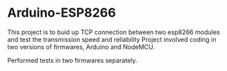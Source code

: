 # Arduino-ESP8266
This project is to buid up TCP connection between two esp8266 modules and test the transmission speed and reliability
Project involved coding in two versions of firmwares, Arduino and NodeMCU.

Performed tests in two firmwares separately.
